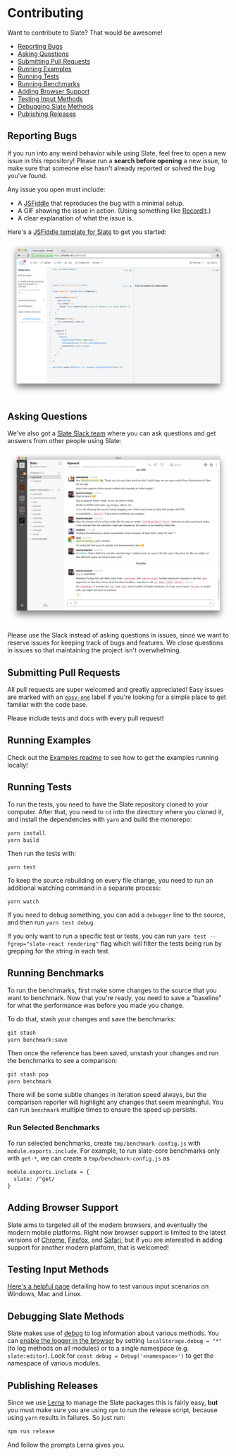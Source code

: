 # Contributing

Want to contribute to Slate? That would be awesome!

* [Reporting Bugs](#reporting-bugs)
* [Asking Questions](#asking-questions)
* [Submitting Pull Requests](#submitting-pull-requests)
* [Running Examples](#running-examples)
* [Running Tests](#running-tests)
* [Running Benchmarks](#running-benchmarks)
* [Adding Browser Support](#adding-browser-support)
* [Testing Input Methods](#testing-input-methods)
* [Debugging Slate Methods](#debugging-slate-methods)
* [Publishing Releases](#publishing-releases)

## Reporting Bugs

If you run into any weird behavior while using Slate, feel free to open a new issue in this repository! Please run a **search before opening** a new issue, to make sure that someone else hasn't already reported or solved the bug you've found.

Any issue you open must include:

* A [JSFiddle](https://jsfiddle.net/fj9dvhom/1/) that reproduces the bug with a minimal setup.
* A GIF showing the issue in action. (Using something like [RecordIt](http://recordit.co/).)
* A clear explanation of what the issue is.

Here's a [JSFiddle template for Slate](https://jsfiddle.net/fj9dvhom/1/) to get you started:

[![](./docs/images/jsfiddle.png)](https://jsfiddle.net/fj9dvhom/1/)

## Asking Questions

We've also got a [Slate Slack team](https://slate-slack.herokuapp.com) where you can ask questions and get answers from other people using Slate:

[![](./docs/images/slack.png)](https://slate-slack.herokuapp.com)

Please use the Slack instead of asking questions in issues, since we want to reserve issues for keeping track of bugs and features. We close questions in issues so that maintaining the project isn't overwhelming.

## Submitting Pull Requests

All pull requests are super welcomed and greatly appreciated! Easy issues are marked with an [`easy-one`](https://github.com/ianstormtaylor/slate/issues?q=is%3Aopen+is%3Aissue+label%3Aeasy-one) label if you're looking for a simple place to get familiar with the code base.

Please include tests and docs with every pull request!

## Running Examples

Check out the [Examples readme](./examples) to see how to get the examples running locally!

## Running Tests

To run the tests, you need to have the Slate repository cloned to your computer. After that, you need to `cd` into the directory where you cloned it, and install the dependencies with `yarn` and build the monorepo:

```
yarn install
yarn build
```

Then run the tests with:

```
yarn test
```

To keep the source rebuilding on every file change, you need to run an additional watching command in a separate process:

```
yarn watch
```

If you need to debug something, you can add a `debugger` line to the source, and then run `yarn test debug`.

If you only want to run a specific test or tests, you can run `yarn test --fgrep="slate-react rendering"` flag which will filter the tests being run by grepping for the string in each test.

## Running Benchmarks

To run the benchmarks, first make some changes to the source that you want to benchmark. Now that you're ready, you need to save a "baseline" for what the performance was before you made you change.

To do that, stash your changes and save the benchmarks:

```
git stash
yarn benchmark:save
```

Then once the reference has been saved, unstash your changes and run the benchmarks to see a comparison:

```
git stash pop
yarn benchmark
```

There will be some subtle changes in iteration speed always, but the comparison reporter will highlight any changes that seem meaningful. You can run `benchmark` multiple times to ensure the speed up persists.

### Run Selected Benchmarks
To run selected benchmarks, create `tmp/benchmark-config.js` with `module.exports.include`. For example, to run slate-core benchmarks only with `get-*`, we can create a `tmp/benchmark-config.js` as
```
module.exports.include = {
  slate: /^get/
}
```

## Adding Browser Support

Slate aims to targeted all of the modern browsers, and eventually the modern mobile platforms. Right now browser support is limited to the latest versions of [Chrome](https://www.google.com/chrome/browser/desktop/), [Firefox](https://www.mozilla.org/en-US/firefox/new/), and [Safari](http://www.apple.com/safari/), but if you are interested in adding support for another modern platform, that is welcomed!

## Testing Input Methods

[Here's a helpful page](https://github.com/Microsoft/vscode/wiki/IME-Test) detailing how to test various input scenarios on Windows, Mac and Linux.

## Debugging Slate Methods

Slate makes use of [debug](https://github.com/visionmedia/debug) to log information about various methods. You can [enable the logger in the browser](https://github.com/visionmedia/debug#browser-support) by setting `localStorage.debug = "*"` (to log methods on all modules) or to a single namespace (e.g. `slate:editor`). Look for `const debug = Debug('<namespace>')` to get the namespace of various modules.

## Publishing Releases

Since we use [Lerna](https://lernajs.io) to manage the Slate packages this is fairly easy, **but** you must make sure you are using `npm` to run the release script, because using `yarn` results in failures. So just run:

```js
npm run release
```

And follow the prompts Lerna gives you.
